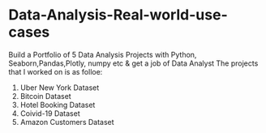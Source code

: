 # Data-Analysis-Real-world-use-cases
Build a Portfolio of 5 Data Analysis Projects with Python, Seaborn,Pandas,Plotly, numpy etc & get a job of Data Analyst
The projects that I worked on is as folloe:
1) Uber New York Dataset
2) Bitcoin Dataset
3) Hotel Booking Dataset
4) Coivid-19 Dataset
5) Amazon Customers Dataset
